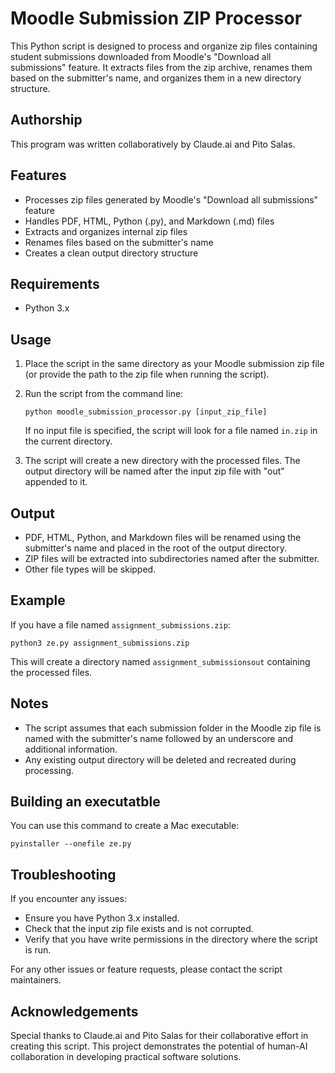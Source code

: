 # Moodle Submission ZIP Processor

This Python script is designed to process and organize zip files containing student submissions downloaded from Moodle's "Download all submissions" feature. It extracts files from the zip archive, renames them based on the submitter's name, and organizes them in a new directory structure.

## Authorship

This program was written collaboratively by Claude.ai and Pito Salas.

## Features

- Processes zip files generated by Moodle's "Download all submissions" feature
- Handles PDF, HTML, Python (.py), and Markdown (.md) files
- Extracts and organizes internal zip files
- Renames files based on the submitter's name
- Creates a clean output directory structure

## Requirements

- Python 3.x

## Usage

1. Place the script in the same directory as your Moodle submission zip file (or provide the path to the zip file when running the script).

2. Run the script from the command line:

   ```
   python moodle_submission_processor.py [input_zip_file]
   ```

   If no input file is specified, the script will look for a file named `in.zip` in the current directory.

3. The script will create a new directory with the processed files. The output directory will be named after the input zip file with "out" appended to it.

## Output

- PDF, HTML, Python, and Markdown files will be renamed using the submitter's name and placed in the root of the output directory.
- ZIP files will be extracted into subdirectories named after the submitter.
- Other file types will be skipped.

## Example

If you have a file named `assignment_submissions.zip`:

```
python3 ze.py assignment_submissions.zip
```

This will create a directory named `assignment_submissionsout` containing the processed files.

## Notes

- The script assumes that each submission folder in the Moodle zip file is named with the submitter's name followed by an underscore and additional information.
- Any existing output directory will be deleted and recreated during processing.

## Building an executatble

You can use this command to create a Mac executable:

```
pyinstaller --onefile ze.py
```

## Troubleshooting

If you encounter any issues:
- Ensure you have Python 3.x installed.
- Check that the input zip file exists and is not corrupted.
- Verify that you have write permissions in the directory where the script is run.

For any other issues or feature requests, please contact the script maintainers.

## Acknowledgements

Special thanks to Claude.ai and Pito Salas for their collaborative effort in creating this script. This project demonstrates the potential of human-AI collaboration in developing practical software solutions.